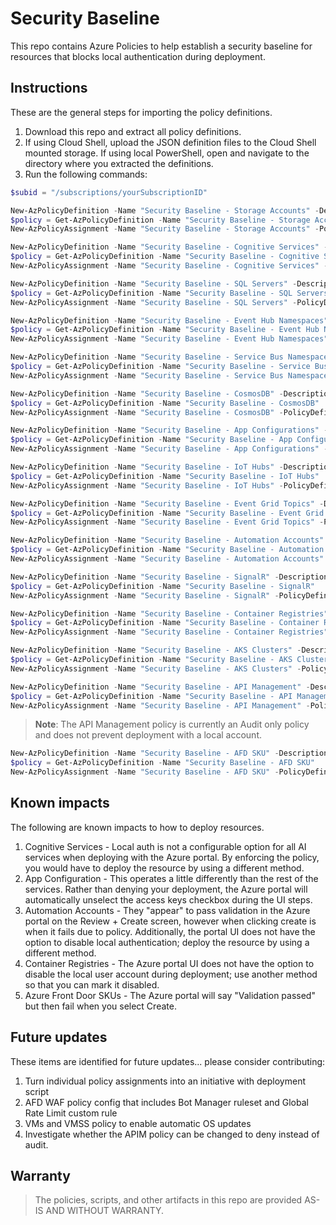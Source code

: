 # Security Baseline
 This repo contains Azure Policies to help establish a security baseline for resources that blocks local authentication during deployment. 

## Instructions
These are the general steps for importing the policy definitions.

1. Download this repo and extract all policy definitions.
1. If using Cloud Shell, upload the JSON definition files to the Cloud Shell mounted storage. If using local PowerShell, open and navigate to the directory where you extracted the definitions.
1. Run the following commands:

```PowerShell - Set Sub ID
$subid = "/subscriptions/yourSubscriptionID"
```

```PowerShell - Storage Accounts
New-AzPolicyDefinition -Name "Security Baseline - Storage Accounts" -Description "Prevents creating a storage account that has access keys enabled" -Policy 'StorageAccounts-KeyAccess.json'
$policy = Get-AzPolicyDefinition -Name "Security Baseline - Storage Accounts" 
New-AzPolicyAssignment -Name "Security Baseline - Storage Accounts" -PolicyDefinition $policy -Scope $subid
```

```PowerShell - Cognitive Services
New-AzPolicyDefinition -Name "Security Baseline - Cognitive Services" -Description "Modifies a Cognitive Service account to disable local authentication" -Policy 'CognitiveServices.json'
$policy = Get-AzPolicyDefinition -Name "Security Baseline - Cognitive Services" 
New-AzPolicyAssignment -Name "Security Baseline - Cognitive Services" -PolicyDefinition $policy -Scope $subid
```

```PowerShell - SQL Servers
New-AzPolicyDefinition -Name "Security Baseline - SQL Servers" -Description "Prevents a SQL server being deployed with local authentication" -Policy 'SQLServers.json'
$policy = Get-AzPolicyDefinition -Name "Security Baseline - SQL Servers" 
New-AzPolicyAssignment -Name "Security Baseline - SQL Servers" -PolicyDefinition $policy -Scope $subid
```

```PowerShell - Event Hub Namespaces
New-AzPolicyDefinition -Name "Security Baseline - Event Hub Namespaces" -Description "Prevents Event Hub Namespaces being deployed with local authentication" -Policy 'EventHubNamespaces.json'
$policy = Get-AzPolicyDefinition -Name "Security Baseline - Event Hub Namespaces" 
New-AzPolicyAssignment -Name "Security Baseline - Event Hub Namespaces" -PolicyDefinition $policy -Scope $subid
```

```PowerShell - Service Bus Namespaces
New-AzPolicyDefinition -Name "Security Baseline - Service Bus Namespaces" -Description "Prevents Service Bus Namespaces being deployed with local authentication" -Policy 'ServiceBusNamespaces.json'
$policy = Get-AzPolicyDefinition -Name "Security Baseline - Service Bus Namespaces" 
New-AzPolicyAssignment -Name "Security Baseline - Service Bus Namespaces" -PolicyDefinition $policy -Scope $subid
```

```PowerShell - CosmosDB
New-AzPolicyDefinition -Name "Security Baseline - CosmosDB" -Description "Prevents CosmosDB being deployed with local authentication" -Policy 'CosmosDB.json'
$policy = Get-AzPolicyDefinition -Name "Security Baseline - CosmosDB" 
New-AzPolicyAssignment -Name "Security Baseline - CosmosDB" -PolicyDefinition $policy -Scope $subid
```

```PowerShell - App Configurations
New-AzPolicyDefinition -Name "Security Baseline - App Configurations" -Description "Prevents App Configurations being deployed with local authentication" -Policy 'AppConfig.json'
$policy = Get-AzPolicyDefinition -Name "Security Baseline - App Configurations" 
New-AzPolicyAssignment -Name "Security Baseline - App Configurations" -PolicyDefinition $policy -Scope $subid
```

```PowerShell - IoT Hubs
New-AzPolicyDefinition -Name "Security Baseline - IoT Hubs" -Description "Prevents IoT Hubs being deployed with local authentication" -Policy 'IoTHubs.json'
$policy = Get-AzPolicyDefinition -Name "Security Baseline - IoT Hubs" 
New-AzPolicyAssignment -Name "Security Baseline - IoT Hubs" -PolicyDefinition $policy -Scope $subid
```

```PowerShell - Event Grid Topics
New-AzPolicyDefinition -Name "Security Baseline - Event Grid Topics" -Description "Prevents Event Grid Topics being deployed with local authentication" -Policy 'EventGrids.json'
$policy = Get-AzPolicyDefinition -Name "Security Baseline - Event Grid Topics" 
New-AzPolicyAssignment -Name "Security Baseline - Event Grid Topics" -PolicyDefinition $policy -Scope $subid
```

```PowerShell - Automation Accounts
New-AzPolicyDefinition -Name "Security Baseline - Automation Accounts" -Description "Prevents Automation Accounts being deployed with local authentication" -Policy 'AutomationAccounts.json'
$policy = Get-AzPolicyDefinition -Name "Security Baseline - Automation Accounts" 
New-AzPolicyAssignment -Name "Security Baseline - Automation Accounts" -PolicyDefinition $policy -Scope $subid
```

```PowerShell - SignalR
New-AzPolicyDefinition -Name "Security Baseline - SignalR" -Description "Prevents SignalR being deployed with local authentication" -Policy 'SignalR.json'
$policy = Get-AzPolicyDefinition -Name "Security Baseline - SignalR" 
New-AzPolicyAssignment -Name "Security Baseline - SignalR" -PolicyDefinition $policy -Scope $subid
```

```PowerShell - Container Registries
New-AzPolicyDefinition -Name "Security Baseline - Container Registries" -Description "Prevents Container Registries being deployed with local authentication" -Policy 'ContainerRegistries.json'
$policy = Get-AzPolicyDefinition -Name "Security Baseline - Container Registries" 
New-AzPolicyAssignment -Name "Security Baseline - Container Registries" -PolicyDefinition $policy -Scope $subid
```

```PowerShell - AKS Clusters
New-AzPolicyDefinition -Name "Security Baseline - AKS Clusters" -Description "Prevents AKS Clusters being deployed with local authentication" -Policy 'AKS.json'
$policy = Get-AzPolicyDefinition -Name "Security Baseline - AKS Clusters" 
New-AzPolicyAssignment -Name "Security Baseline - AKS Clusters" -PolicyDefinition $policy -Scope $subid
```

```PowerShell - API Management
New-AzPolicyDefinition -Name "Security Baseline - API Management" -Description "Prevents API Management being deployed with local authentication" -Policy 'APIM.json'
$policy = Get-AzPolicyDefinition -Name "Security Baseline - API Management" 
New-AzPolicyAssignment -Name "Security Baseline - API Management" -PolicyDefinition $policy -Scope $subid
```
> **Note**: The API Management policy is currently an Audit only policy and does not prevent deployment with a local account.

```PowerShell - AFD SKUs
New-AzPolicyDefinition -Name "Security Baseline - AFD SKU" -Description "Prevents non-premium SKUs of Azure Front Door" -Policy 'AFDSku.json'
$policy = Get-AzPolicyDefinition -Name "Security Baseline - AFD SKU" 
New-AzPolicyAssignment -Name "Security Baseline - AFD SKU" -PolicyDefinition $policy -Scope $subid
```

## Known impacts
The following are known impacts to how to deploy resources.

1. Cognitive Services - Local auth is not a configurable option for all AI services when deploying with the Azure portal. By enforcing the policy, you would have to deploy the resource by using a different method.
1. App Configuration - This operates a little differently than the rest of the services. Rather than denying your deployment, the Azure portal will automatically unselect the access keys checkbox during the UI steps.
1. Automation Accounts - They "appear" to pass validation in the Azure portal on the Review + Create screen, however when clicking create is when it fails due to policy. Additionally, the portal UI does not have the option to disable local authentication; deploy the resource by using a different method.
1. Container Registries - The Azure portal UI does not have the option to disable the local user account during deployment; use another method so that you can mark it disabled.
1. Azure Front Door SKUs - The Azure portal will say "Validation passed" but then fail when you select Create. 

## Future updates
These items are identified for future updates... please consider contributing:

1. Turn individual policy assignments into an initiative with deployment script
1. AFD WAF policy config that includes Bot Manager ruleset and Global Rate Limit custom rule
1. VMs and VMSS policy to enable automatic OS updates
1. Investigate whether the APIM policy can be changed to deny instead of audit.

## Warranty
> The policies, scripts, and other artifacts in this repo are provided AS-IS AND WITHOUT WARRANTY.